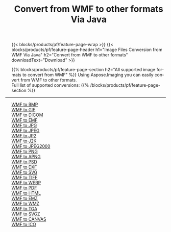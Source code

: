 ﻿---
title: Convert from WMF to other formats Via Java 
weight: 3920
url: /java/conversion/from/wmf 
lang: en
langdirlevel: 2
locales: zh-hans,ja,it,ru,de,es,fr,nl,id,lt,pl,pt,vi,tr,ko,zh-hant,ar,hi,th,sv,cs,uk,he
description: Using Aspose.Imaging you can easily convert from WMF to other formats
---

{{< blocks/products/pf/feature-page-wrap >}}
{{< blocks/products/pf/feature-page-header h1="Image Files Conversion from WMF Via Java" h2="Convert from WMF to other formats" downloadText="Download" >}}


{{% blocks/products/pf/feature-page-section  h2="All supported image formats to convert from WMF" %}}
Using Aspose.Imaging you can easily convert from WMF to other formats.
<br/>
Full list of supported conversions:
{{% /blocks/products/pf/feature-page-section %}}
<div class="container-fluid productfamilypage bg-gray">
    <div class="convertypes bg-gray agp-content section">
        <div class="container">
		<hr style="margin-left:-20px;"/>
		<div class="row other-converters">
		    <div class='col-md-2 other-converter remove-lp remove-rp'><a href="/imaging/java/conversion/wmf-to-bmp" >WMF to BMP</a></div><div class='col-md-2 other-converter remove-lp remove-rp'><a href="/imaging/java/conversion/wmf-to-gif" >WMF to GIF</a></div><div class='col-md-2 other-converter remove-lp remove-rp'><a href="/imaging/java/conversion/wmf-to-dicom" >WMF to DICOM</a></div><div class='col-md-2 other-converter remove-lp remove-rp'><a href="/imaging/java/conversion/wmf-to-emf" >WMF to EMF</a></div><div class='col-md-2 other-converter remove-lp remove-rp'><a href="/imaging/java/conversion/wmf-to-jpg" >WMF to JPG</a></div><div class='col-md-2 other-converter remove-lp remove-rp'><a href="/imaging/java/conversion/wmf-to-jpeg" >WMF to JPEG</a></div><div class='col-md-2 other-converter remove-lp remove-rp'><a href="/imaging/java/conversion/wmf-to-jp2" >WMF to JP2</a></div><div class='col-md-2 other-converter remove-lp remove-rp'><a href="/imaging/java/conversion/wmf-to-j2k" >WMF to J2K</a></div><div class='col-md-2 other-converter remove-lp remove-rp'><a href="/imaging/java/conversion/wmf-to-jpeg2000" >WMF to JPEG2000</a></div><div class='col-md-2 other-converter remove-lp remove-rp'><a href="/imaging/java/conversion/wmf-to-png" >WMF to PNG</a></div><div class='col-md-2 other-converter remove-lp remove-rp'><a href="/imaging/java/conversion/wmf-to-apng" >WMF to APNG</a></div><div class='col-md-2 other-converter remove-lp remove-rp'><a href="/imaging/java/conversion/wmf-to-psd" >WMF to PSD</a></div><div class='col-md-2 other-converter remove-lp remove-rp'><a href="/imaging/java/conversion/wmf-to-dxf" >WMF to DXF</a></div><div class='col-md-2 other-converter remove-lp remove-rp'><a href="/imaging/java/conversion/wmf-to-svg" >WMF to SVG</a></div><div class='col-md-2 other-converter remove-lp remove-rp'><a href="/imaging/java/conversion/wmf-to-tiff" >WMF to TIFF</a></div><div class='col-md-2 other-converter remove-lp remove-rp'><a href="/imaging/java/conversion/wmf-to-webp" >WMF to WEBP</a></div><div class='col-md-2 other-converter remove-lp remove-rp'><a href="/imaging/java/conversion/wmf-to-pdf" >WMF to PDF</a></div><div class='col-md-2 other-converter remove-lp remove-rp'><a href="/imaging/java/conversion/wmf-to-html" >WMF to HTML</a></div><div class='col-md-2 other-converter remove-lp remove-rp'><a href="/imaging/java/conversion/wmf-to-emz" >WMF to EMZ</a></div><div class='col-md-2 other-converter remove-lp remove-rp'><a href="/imaging/java/conversion/wmf-to-wmz" >WMF to WMZ</a></div><div class='col-md-2 other-converter remove-lp remove-rp'><a href="/imaging/java/conversion/wmf-to-tga" >WMF to TGA</a></div><div class='col-md-2 other-converter remove-lp remove-rp'><a href="/imaging/java/conversion/wmf-to-svgz" >WMF to SVGZ</a></div><div class='col-md-2 other-converter remove-lp remove-rp'><a href="/imaging/java/conversion/wmf-to-canvas" >WMF to CANVAS</a></div><div class='col-md-2 other-converter remove-lp remove-rp'><a href="/imaging/java/conversion/wmf-to-ico" >WMF to ICO</a></div>
                </div>
        </div>
    </div>
</div>
<br/>

